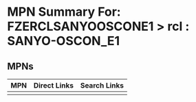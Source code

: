 



# MPN Summary For: FZERCLSANYOOSCONE1 > rcl : SANYO-OSCON_E1

## MPNs
  

|MPN|Direct Links|Search Links|
| :--- | :--- | :--- |
||||

